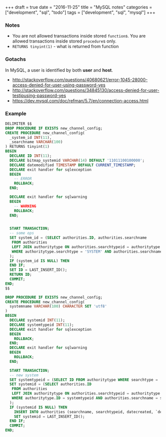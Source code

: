 +++
draft = true
date = "2016-11-25"
title = "MySQL notes"
categories = ["development", "sql", "todo"]
tags = ["development", "sql", "mysql"]
+++

### Notes

* You are not allowed transactions inside stored `function`s. You are allowed transactions inside stored `procedure`s only.
* `RETURNS tinyint(1)` - what is returned from function

### Gotachs

In MySQL, a user is identified by both **user** and **host**.

* http://stackoverflow.com/questions/40680621/error-1045-28000-access-denied-for-user-using-password-yes
* http://stackoverflow.com/questions/34845130/access-denied-for-user-testipusing-password-yes
* https://dev.mysql.com/doc/refman/5.7/en/connection-access.html

### Example

```sql
DELIMITER $$
DROP PROCEDURE IF EXISTS new_channel_config;
CREATE PROCEDURE new_channel_config(
  _system_id INT(11),
  _searchname VARCHAR(100)
) RETURNS tinyint(1)
BEGIN
  DECLARE ID INT(11);
  DECLARE bitmap_systemid VARCHAR(14) DEFAULT '11011100100000';
  DECLARE datemodified TIMESTAMP DEFAULT CURRENT_TIMESTAMP;
  DECLARE exit handler for sqlexception
  BEGIN
    -- ERROR
    ROLLBACK;
  END;

  DECLARE exit handler for sqlwarning
  BEGIN
    -- WARNING
    ROLLBACK;
  END;


  START TRANSACTION;
  -- some ops
  SET system_id = (SELECT authorities.ID, authorities.searchname
   FROM authorities
   LEFT JOIN authoritytype ON authorities.searchtypeid = authoritytype.ID
   WHERE authoritytype.searchtype = 'SYSTEM' AND authorities.searchname = systemname
  );
  IF (system_id IS NULL) THEN
  END IF;
  SET ID = LAST_INSERT_ID();
  RETURN ID;
  COMMIT;
END;
$$
```

```sql
DROP PROCEDURE IF EXISTS new_channel_config;
CREATE PROCEDURE new_channel_config(
  systemname VARCHAR(100) CHARACTER SET 'utf8'
)
BEGIN
  DECLARE systemid INT(11);
  DECLARE systemtypeid INT(11);
  DECLARE exit handler for sqlexception
  BEGIN
    ROLLBACK;
  END;
  DECLARE exit handler for sqlwarning
  BEGIN
    ROLLBACK;
  END;

  START TRANSACTION;
  -- new system
  SET systemtypeid = (SELECT ID FROM authoritytype WHERE searchtype = 'SYSTEM');
  SET systemid = (SELECT authorities.ID
   FROM authorities
   LEFT JOIN authoritytype ON authorities.searchtypeid = authoritytype.ID
   WHERE authoritytype.ID = systemtypeid AND authorities.searchname = systemname COLLATE utf8_unicode_ci
  );
  IF (systemid IS NULL) THEN
    INSERT INTO authorities (searchname, searchtypeid, datecreated, `desc`) VALUE (systemname, systemtypeid, CURRENT_DATE(), systemname);
    SET systemid = LAST_INSERT_ID();
  END IF;
  COMMIT;
END;
```